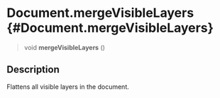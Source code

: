 Document.mergeVisibleLayers {#Document.mergeVisibleLayers}
===========================

> void **mergeVisibleLayers** ()

Description
-----------

Flattens all visible layers in the document.
